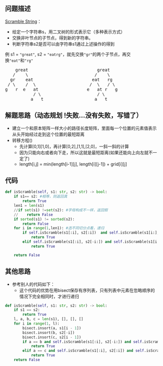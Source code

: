 
## 问题描述
[Scramble String](https://leetcode.com/problems/scramble-string/ )：

- 给定一个字符串s，用二叉树的形式表示它（多种表示方式）
- 交换非叶节点的子节点，得到新的字符串。
- 判断字符串s2是否可以由字符串s1通过上述操作的得到

例
s1 = <code>"great"</code>, s2 = <code>"eatrg"</code>，就先交换<code>"gr"</code>的两个子节点，再交换<code>"eat"</code>和<code>"rg"</code>

<pre>
    great                           great
   /    \                          /    \
  gr    eat                       eat   rg
 / \    /  \                     /  \   / \
g   r  e   at                   e   at r   g
           / \                      / \ 
          a   t                    a   t
</pre>

## 解题思路（动态规划 !失败...没有失败，写错了）
* 建立一个和原本矩阵一样大小的路径长度矩阵，里面每一个位置的元素值表示从头开始经过走到这个位置的最短距离
* 转移方程()
  - 先计算[0,1][1,0]，再计算[0,2],[1,1],[2,0]，一斜一斜的计算
  - 因为只能向右或者向下走，所以这就是最短距离(如果还能向上向左就不一定了)
  - length[i,j] = min(length[i-1][j], length[i][j-1]) + grid[i][j]

## 代码
```python
def isScramble(self, s1: str, s2: str) -> bool:
    if s1== s2: #相等，则返回真
        return True
    len1 = len(s1)
    //if set(s1) !=set(s2): #字母构成不一样，返回假
    //    return False
    if sorted(s1) != sorted(s2):
        return False
    for i in range(1,len1): #选不同切分点看，递归
        if self.isScramble(s1[:i], s2[:i])  and self.isScramble(s1[i:], s2[i:]):
            return True
        elif self.isScramble(s1[:i], s2[-i:]) and self.isScramble(s1[i:], s2[:-i]):
            return True

    return False
```

## 其他思路
- 参考别人的代码如下：
  - 这个代码的优势在用bisect保存有序列表，只有列表中元素在忽略顺序的情况下完全相同时，才进行递归
```python
def isScramble(self, s1: str, s2: str) -> bool:
    if s1 == s2:
        return True
    l, a, b, c = len(s1), [], [], []
    for i in range(1, l):
        bisect.insort(a, s1[i - 1])
        bisect.insort(b, s2[-i])
        bisect.insort(c, s2[i - 1])
        if a == b and self.isScramble(s1[:i], s2[-i:]) and self.isScramble(s1[i:], s2[0:-i]):
            return True
        elif a == c and self.isScramble(s1[:i], s2[:i]) and self.isScramble(s1[i:], s2[i:]):
            return True
    return False
```

